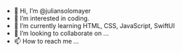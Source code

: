 - 👋 Hi, I’m @juliansolomayer
- 👀 I’m interested in coding.
- 🌱 I’m currently learning HTML, CSS, JavaScript, SwiftUI
- 💞️ I’m looking to collaborate on ...
- 📫 How to reach me ...

<!---
juliansolomayer/juliansolomayer is a ✨ special ✨ repository because its `README.md` (this file) appears on your GitHub profile.
You can click the Preview link to take a look at your changes.
--->

